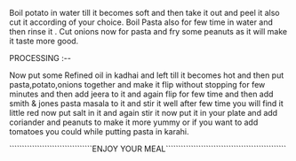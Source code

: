 Boil potato in water till it becomes soft and then take it out and peel it also cut it according of your choice.
Boil Pasta also for few time in water and then rinse it .
Cut onions now for pasta and fry some peanuts as it will make it taste more good.

PROCESSING :--

Now put some Refined oil in kadhai and left till it becomes hot
and then put pasta,potato,onions together and make it flip without
stopping for few minutes and then add jeera to it  and again flip 
for few time and then add smith & jones pasta masala to it and stir
it well after few time you will find it little red now put salt in it
and again stir it now put it in your plate and add coriander and
 peanuts to make it more yummy or if you want to add tomatoes you could while putting pasta in karahi.




 `````````````````````````````````ENJOY YOUR MEAL````````````````````````````````````````````````
